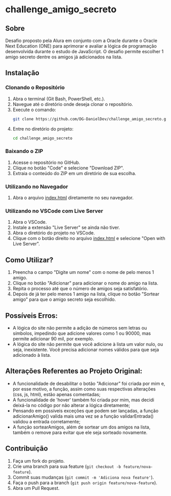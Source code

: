 # challenge_amigo_secreto

## Sobre

Desafio proposto pela Alura em conjunto com a Oracle durante o Oracle Next Education (ONE) para aprimorar e avaliar a lógica de programação desenvolvida durante o estudo de JavaScript.
O desafio permite escolher 1 amigo secreto dentre os amigos já adicionados na lista.

## Instalação

### Clonando o Repositório

1. Abra o terminal (Git Bash, PowerShell, etc.).
2. Navegue até o diretório onde deseja clonar o repositório.
3. Execute o comando:
    ```bash
    git clone https://github.com/DG-DanielDev/challenge_amigo_secreto.git
    ```
4. Entre no diretório do projeto:
    ```bash
    cd challenge_amigo_secreto
    ```

### Baixando o ZIP

1. Acesse o repositório no GitHub.
2. Clique no botão "Code" e selecione "Download ZIP".
3. Extraia o conteúdo do ZIP em um diretório de sua escolha.

### Utilizando no Navegador

1. Abra o arquivo [index.html](/index.html) diretamente no seu navegador.

### Utilizando no VSCode com Live Server

1. Abra o VSCode.
2. Instale a extensão "Live Server" se ainda não tiver.
3. Abra o diretório do projeto no VSCode.
4. Clique com o botão direito no arquivo [index.html](/index.html) e selecione "Open with Live Server".

## Como Utilizar?

1. Preencha o campo "Digite um nome" com o nome de pelo menos 1 amigo.
2. Clique no botão "Adicionar" para adicionar o nome do amigo na lista.
3. Repita o processo até que o número de amigos seja satisfatório.
4. Depois de já ter pelo menos 1 amigo na lista, clique no botão "Sortear amigo" para que o amigo secreto seja escolhido.

## Possíveis Erros:

- A lógica do site não permite a adição de números sem letras ou símbolos, impedindo que adicione valores como 1 ou 90000, mas permite adicionar 90 mil, por exemplo.
- A lógica do site não permite que você adicione à lista um valor nulo, ou seja, inexistente. Você precisa adicionar nomes válidos para que seja adicionado à lista.

## Alterações Referentes ao Projeto Original:

- A funcionalidade de desabilitar o botão "Adicionar" foi criada por mim e, por esse motivo, a função, assim como suas respectivas alterações (css, js, html), estão apenas comentadas;
- A funcionalidade de 'hover' também foi criada por mim, mas decidi deixá-la no código por não alterar a lógica diretamente;
- Pensando em possíveis exceções que podem ser lançadas, a função adicionarAmigo() valida mais uma vez se a função validarEntrada() validou a entrada corretamente;
- A função sortearAmigos, além de sortear um dos amigos na lista, também o remove para evitar que ele seja sorteado novamente.

## Contribuição

1. Faça um fork do projeto.
2. Crie uma branch para sua feature (`git checkout -b feature/nova-feature`).
3. Commit suas mudanças (`git commit -m 'Adiciona nova feature'`).
4. Faça o push para a branch (`git push origin feature/nova-feature`).
5. Abra um Pull Request.